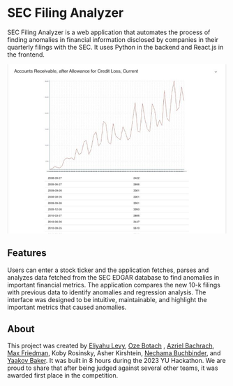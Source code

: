 # SEC Filing Analyzer

SEC Filing Analyzer is a web application that automates the process of finding anomalies in financial information disclosed by companies in their quarterly filings with the SEC. It uses Python in the backend and React.js in the frontend.

![An example showing the Accounts Receivable of Apple graphed over the lat few years](examplePic.jpg)


## Features
Users can enter a stock ticker and the application fetches, parses and analyzes data fetched from the SEC EDGAR database to find anomalies in important financial metrics.
The application compares the new 10-k filings with previous data to identify anomalies and regression analysis.
The interface was designed to be intuitive, maintainable, and highlight the important metrics that caused anomalies.


## About
This project was created by [Eliyahu Levy](https://github.com/EliMLevy), [Oze Botach](https://github.com/Ozeitis) , [Azriel Bachrach](https://github.com/azrielb1), [Max Friedman](https://github.com/MaxF8), Koby Rosinsky, Asher Kirshtein, [Nechama Buchbinder](https://github.com/buchbindern), and [Yaakov Baker](https://github.com/YaakovBaker). It was built in 8 hours during the 2023 YU Hackathon. We are proud to share that after being judged against several other teams, it was awarded first place in the competition. 
